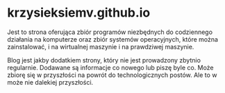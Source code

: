 # krzysieksiemv.github.io
Jest to strona oferująca zbiór programów niezbędnych do codziennego działania na komputerze oraz zbiór systemów operacyjnych, które można zainstalować, i na wirtualnej maszynie i na prawdziwej maszynie.

Blog jest jakby dodatkiem strony, który nie jest prowadzony zbytnio regularnie. Dodawane są informacje co nowego lub piszę byle co. Może zbiorę się w przyszłości na powrót do technologicznych postów. Ale to w może nie dalekiej przyszłości.
